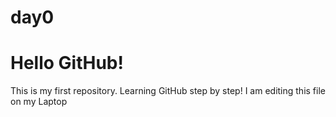 # day0
# Hello GitHub!

This is my first repository. Learning GitHub step by step!
I am editing this file on my Laptop
